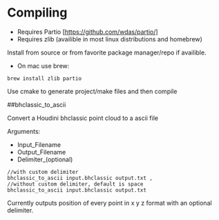 Compiling
===========
- Requires Partio [https://github.com/wdas/partio/]
- Requires zlib (availible in most linux distributions and homebrew)

Install from source or from favorite package manager/repo if availible.
- On mac use brew:
<pre><code>brew install zlib partio
</code></pre>

Use cmake to generate project/make files and then compile


##bhclassic_to_ascii

Convert a Houdini bhclassic point cloud to a ascii file

Arguments:
- Input_Filename 
- Output_Filename 
- Delimiter_(optional)

<pre><code>//with custom delimiter
bhclassic_to_ascii input.bhclassic output.txt ,
//without custom delimiter, default is space
bhclassic_to_ascii input.bhclassic output.txt
</code></pre>


Currently outputs position of every point in x y z format with an optional delimiter. 
